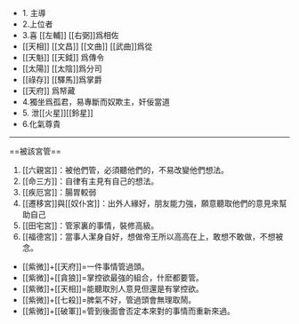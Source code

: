 - 1. 主導
- 2.上位者
- 3.喜 [[左輔]] [[右弼]]爲相佐
- [[天相]] [[文昌]] [[文曲]] [[武曲]]爲從
- [[天魁]] [[天鉞]] 爲傳令
-  [[太陽]] [[太陰]]爲分司
- [[祿存]] [[驛馬]]爲掌爵
- [[天府]] 爲帑藏
- 4.獨坐爲孤君，易專斷而奴欺主，奸佞當道
- 5. 泄[[火星]][[鈴星]]
- 6.化氣尊貴
---
 

==被該宮管==
1. [[六親宮]]：被他們管，必須聽他們的，不易改變他們想法。
2. [[命三方]]：自律有主見有自己的想法。
3. [[疾厄宮]]：腸胃較弱
4. [[遷移宮]]與[[奴仆宮]]：出外人緣好，朋友能力強，願意聽取他們的意見來幫助自己
5. [[田宅宮]]：管家裏的事情，裝修高級。
6. [[福德宮]]：當事人潔身自好，想做帝王所以高高在上，敢想不敢做，不想被念。

- [[紫微]]+[[天府]]=一件事情管過頭。
- [[紫微]]+[[貪狼]]=掌控欲最強的組合，什麽都要管。
- [[紫微]]+[[天相]]=能聽取別人意見但還是有掌控欲。
- [[紫微]]+[[七殺]]=脾氣不好，管過頭會無理取鬧。
- [[紫微]]+[[破軍]]=管到後面會否定本來對的事情而重新來過。
